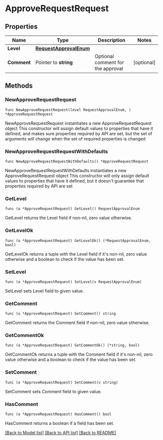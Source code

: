 # ApproveRequestRequest

## Properties

Name | Type | Description | Notes
------------ | ------------- | ------------- | -------------
**Level** | [**RequestApprovalEnum**](RequestApprovalEnum.md) |  | 
**Comment** | Pointer to **string** | Optional comment for the approval | [optional] 

## Methods

### NewApproveRequestRequest

`func NewApproveRequestRequest(level RequestApprovalEnum, ) *ApproveRequestRequest`

NewApproveRequestRequest instantiates a new ApproveRequestRequest object
This constructor will assign default values to properties that have it defined,
and makes sure properties required by API are set, but the set of arguments
will change when the set of required properties is changed

### NewApproveRequestRequestWithDefaults

`func NewApproveRequestRequestWithDefaults() *ApproveRequestRequest`

NewApproveRequestRequestWithDefaults instantiates a new ApproveRequestRequest object
This constructor will only assign default values to properties that have it defined,
but it doesn't guarantee that properties required by API are set

### GetLevel

`func (o *ApproveRequestRequest) GetLevel() RequestApprovalEnum`

GetLevel returns the Level field if non-nil, zero value otherwise.

### GetLevelOk

`func (o *ApproveRequestRequest) GetLevelOk() (*RequestApprovalEnum, bool)`

GetLevelOk returns a tuple with the Level field if it's non-nil, zero value otherwise
and a boolean to check if the value has been set.

### SetLevel

`func (o *ApproveRequestRequest) SetLevel(v RequestApprovalEnum)`

SetLevel sets Level field to given value.


### GetComment

`func (o *ApproveRequestRequest) GetComment() string`

GetComment returns the Comment field if non-nil, zero value otherwise.

### GetCommentOk

`func (o *ApproveRequestRequest) GetCommentOk() (*string, bool)`

GetCommentOk returns a tuple with the Comment field if it's non-nil, zero value otherwise
and a boolean to check if the value has been set.

### SetComment

`func (o *ApproveRequestRequest) SetComment(v string)`

SetComment sets Comment field to given value.

### HasComment

`func (o *ApproveRequestRequest) HasComment() bool`

HasComment returns a boolean if a field has been set.


[[Back to Model list]](../README.md#documentation-for-models) [[Back to API list]](../README.md#documentation-for-api-endpoints) [[Back to README]](../README.md)


